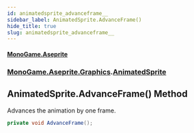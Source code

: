 ```yaml
---
id: animatedsprite_advanceframe__
sidebar_label: AnimatedSprite.AdvanceFrame()
hide_title: true
slug: animatedsprite_advanceframe__
---
```

#### [MonoGame.Aseprite](index 'index')
### [MonoGame.Aseprite.Graphics](monogame_aseprite_graphics 'MonoGame.Aseprite.Graphics').[AnimatedSprite](animatedsprite 'MonoGame.Aseprite.Graphics.AnimatedSprite')
## AnimatedSprite.AdvanceFrame() Method
Advances the animation by one frame.  
```csharp
private void AdvanceFrame();
```

